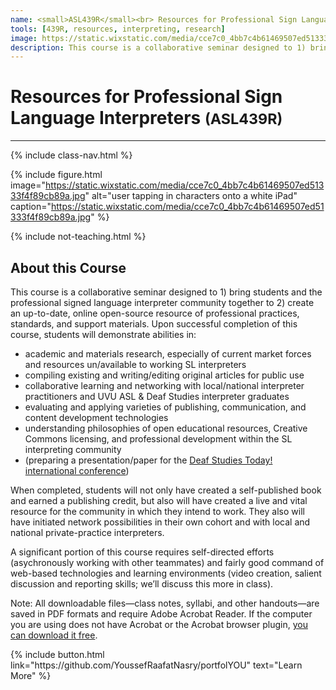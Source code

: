 ```yaml
---
name: <small>ASL439R</small><br> Resources for Professional Sign Language Interpreters
tools: [439R, resources, interpreting, research]
image: https://static.wixstatic.com/media/cce7c0_4bb7c4b61469507ed51333f4f89cb89a.jpg
description: This course is a collaborative seminar designed to 1) bring students and the professional signed language interpreter community together to 2) create an up-to-date, online open-source resource of professional practices, standards, and support materials.
---
```


# Resources for Professional Sign Language Interpreters <small>(ASL439R)</small>

***

{% include class-nav.html %}

{% include figure.html image="https://static.wixstatic.com/media/cce7c0_4bb7c4b61469507ed51333f4f89cb89a.jpg" alt="user tapping in characters onto a white iPad" caption="https://static.wixstatic.com/media/cce7c0_4bb7c4b61469507ed51333f4f89cb89a.jpg" %}

{% include not-teaching.html %}

## About this Course

<p class="lead">This course is a collaborative seminar designed to 1) bring students and the professional signed language interpreter community together to 2) create an up-to-date, online open-source resource of professional practices, standards, and support materials. Upon successful completion of this course, students will demonstrate abilities in:</p>

* academic and materials research, especially of current market forces and resources un/available to working SL interpreters
* compiling existing and writing/editing original articles for public use
* collaborative learning and networking with local/national interpreter practitioners and UVU ASL & Deaf Studies interpreter graduates
* evaluating and applying varieties of publishing, communication, and content development technologies
* understanding philosophies of open educational resources, Creative Commons licensing, and professional development within the SL interpreting community
* (preparing a presentation/paper for the [Deaf Studies Today! international conference](http://www.deafstudies.org))

When completed, students will not only have created a self-published book and earned a publishing credit, but also will have created a live and vital resource for the community in which they intend to work. They also will have initiated network possibilities in their own cohort and with local and national private-practice interpreters.

A significant portion of this course requires self-directed efforts (asychronously working with other teammates) and fairly good command of web-based technologies and learning environments (video creation, salient discussion and reporting skills; we’ll discuss this more in class).

Note: All downloadable files—class notes, syllabi, and other handouts—are saved in PDF formats and require Adobe Acrobat Reader. If the computer you are using does not have Acrobat or the Acrobat browser plugin, [you can download it free](http://www.adobe.com/products/acrobat/readstep2.html).

<p class="text-center">
{% include button.html link="https://github.com/YoussefRaafatNasry/portfolYOU" text="Learn More" %}
</p>